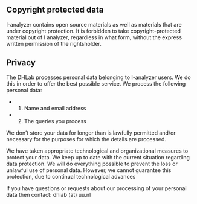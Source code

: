 ## Copyright protected data
I-analyzer contains open source materials as well as materials that are under copyright protection. It is forbidden to take copyright-protected material out of I analyzer, regardless in what form, without the express written permission of the rightsholder.

## Privacy
The DHLab processes personal data belonging to I-analyzer users. We do this in order to offer the best possible service. We process the following personal data:
- 1. Name and email address
- 2. The queries you process

We don’t store your data for longer than is lawfully permitted and/or necessary for the purposes for which the details are processed. 

We have taken appropriate technological and organizational measures to protect your data. We keep up to date with the current situation regarding data protection. We will do everything possible to prevent the loss or unlawful use of personal data. However, we cannot guarantee this protection, due to continual technological advances

If you have questions or requests about our processing of your personal data then contact: dhlab (at) uu.nl

